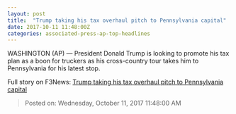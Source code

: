 ```yaml
---
layout: post
title:  "Trump taking his tax overhaul pitch to Pennsylvania capital"
date: 2017-10-11 11:48:00Z
categories: associated-press-ap-top-headlines
---
```


WASHINGTON (AP) — President Donald Trump is looking to promote his tax plan as a boon for truckers as his cross-country tour takes him to Pennsylvania for his latest stop.


Full story on F3News: [Trump taking his tax overhaul pitch to Pennsylvania capital](http://www.f3nws.com/n/2ajzrC)

> Posted on: Wednesday, October 11, 2017 11:48:00 AM
